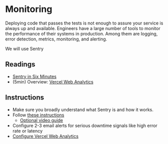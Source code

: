 # Monitoring

Deploying code that passes the tests is not enough to assure your service is always up and available.
Engineers have a large number of tools to monitor the performance of their systems in production.
Among them are logging, error detection, metrics, monitoring, and alerting.

We will use Sentry 

## Readings

- [Sentry in Six Minutes](https://www.youtube.com/watch?v=4djseRVSan8)
- (5min) Overview: [Vercel Web Analytics](https://vercel.com/docs/analytics)

## Instructions

- Make sure you broadly understand what Sentry is and how it works.
- Follow [these instructions](https://docs.sentry.io/platforms/javascript/guides/nextjs/)
    - [Optional video guide](https://www.youtube.com/watch?v=VhIwMuusVjE)
- Configure 2-3 email alerts for serious downtime signals like high error rate or latency
- [Configure Vercel Web Analytics](https://vercel.com/docs/analytics/quickstart)
